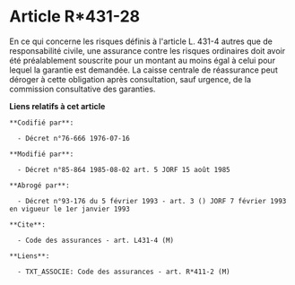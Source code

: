 # Article R*431-28

En ce qui concerne les risques définis à l'article L. 431-4 autres que de responsabilité civile, une assurance contre les
risques ordinaires doit avoir été préalablement souscrite pour un montant au moins égal à celui pour lequel la garantie est
demandée. La caisse centrale de réassurance peut déroger à cette obligation après consultation, sauf urgence, de la
commission consultative des garanties.

**Liens relatifs à cet article**

	**Codifié par**:

	  - Décret n°76-666 1976-07-16

	**Modifié par**:

	  - Décret n°85-864 1985-08-02 art. 5 JORF 15 août 1985

	**Abrogé par**:

	  - Décret n°93-176 du 5 février 1993 - art. 3 () JORF 7 février 1993 en vigueur le 1er janvier 1993

	**Cite**:

	  - Code des assurances - art. L431-4 (M)

	**Liens**:

	  - TXT_ASSOCIE: Code des assurances - art. R*411-2 (M)
